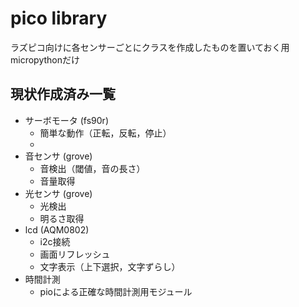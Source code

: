 # pico library
ラズピコ向けに各センサーごとにクラスを作成したものを置いておく用
micropythonだけ
  ## 現状作成済み一覧
  - サーボモータ (fs90r)
    - 簡単な動作（正転，反転，停止）
    - 
  - 音センサ (grove)
    - 音検出（閾値，音の長さ）
    - 音量取得
  - 光センサ (grove)
    - 光検出
    - 明るさ取得
  - lcd (AQM0802)
    - i2c接続
    - 画面リフレッシュ
    - 文字表示（上下選択，文字ずらし）
  - 時間計測
    - pioによる正確な時間計測用モジュール
